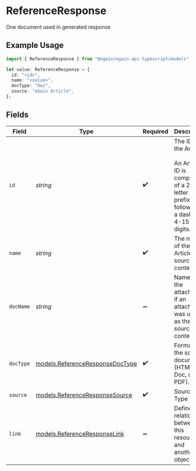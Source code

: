 # ReferenceResponse

One document used in generated response

## Example Usage

```typescript
import { ReferenceResponse } from "@egain/egain-api-typescript/models";

let value: ReferenceResponse = {
  id: "<id>",
  name: "<value>",
  docType: "Doc",
  source: "eGain Article",
};
```

## Fields

| Field                                                                                                                 | Type                                                                                                                  | Required                                                                                                              | Description                                                                                                           |
| --------------------------------------------------------------------------------------------------------------------- | --------------------------------------------------------------------------------------------------------------------- | --------------------------------------------------------------------------------------------------------------------- | --------------------------------------------------------------------------------------------------------------------- |
| `id`                                                                                                                  | *string*                                                                                                              | :heavy_check_mark:                                                                                                    | The ID of the Article. <br><br> An Article ID is composed of a 2-4 letter prefix, followed by a dash and 4-15 digits. |
| `name`                                                                                                                | *string*                                                                                                              | :heavy_check_mark:                                                                                                    | The name of the Article or source content.                                                                            |
| `docName`                                                                                                             | *string*                                                                                                              | :heavy_minus_sign:                                                                                                    | Name of the attachment, if an attachment was used as the source content.                                              |
| `docType`                                                                                                             | [models.ReferenceResponseDocType](../models/referenceresponsedoctype.md)                                              | :heavy_check_mark:                                                                                                    | Format of the source document (HTML, Doc, or PDF).                                                                    |
| `source`                                                                                                              | [models.ReferenceResponseSource](../models/referenceresponsesource.md)                                                | :heavy_check_mark:                                                                                                    | Source Type                                                                                                           |
| `link`                                                                                                                | [models.ReferenceResponseLink](../models/referenceresponselink.md)                                                    | :heavy_minus_sign:                                                                                                    | Defines the relationship between this resource and another object.                                                    |